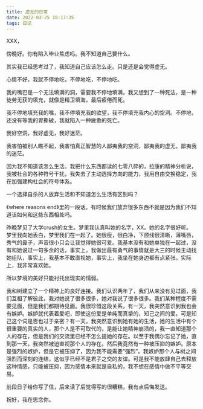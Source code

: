 ```yaml
---
title: 虚无的日常
date: 2022-03-25 18:17:35
tags: 日记
---
```




XXX，

  傍晚好。你有陷入毕业焦虑吗。我不知道自己要什么。

  其实我已经思考过了，我知道自己应该怎么走。只是还是会觉得虚无。

  心情不好，我就不停地吃，不停地吃，不停地吃。

  我的嘴巴是一个无法填满的洞，需要我不停地填满，我又想到了一种死法，是一种徒劳无获的填充，就像是精卫填海，最后疲倦而死。

我不停地填充我的嘴，我不停填充我的欲望，我不停填充我内心的空洞。不停地，还没有等我的胃撕破，我就陷入一种疲惫的死亡。

  我好空洞，我好虚无，我好迷茫。

  我害怕被别人瞧不起，我害怕真正智慧的人鄙夷我的空洞，鄙夷我的虚无，鄙夷我的迷茫。

  因为我不知道该怎么生活。我把什么东西都读的七零八碎的，拉康的精神分析说，我被社会的各种符号干扰，我失去了主动选择方向的能力，我用自由交换稳定，我在加强建构社会的符号体系。

  一个选择自杀的人放弃生活和不知道怎么生活有区别吗？

  《where reasons end》里的一段话。有时候我们放弃很多东西不就是因为我们不知道该如何和这些东西相处吗。

  昨晚梦见了大学crush的女生。梦里我认真叫她的名字，XX。她的名字很好听。梦里我向她表白，梦里我们在一起了。她很瘦，很白净，下颌线很清晰，薄嘴唇，秀气的鼻子，声音很小只会让我觉得她很可爱。我基本没有和她单独在一起过，没有和她说过一句多余的话，事实上，我做出最有勇气的事情就是大三的时候主动找她组队，事实上，我基本不敢直视她，事实上，我坐在她身边都有点紧张。实际上，我非常喜欢她。

  所以梦境的美好只能衬托出现实的懦弱。

  我和树建立了一个精神上的良好连接。我们认识两年了，我们从来没有见过面，我们互相了解彼此，我对她说了很多很多，她对我说了很多很多。我们某种程度不需要见面，但是我们都期待见面。我很珍惜这段关系，有一天，我突然意识到我也会有嫉妒。嫉妒就代表着爱吧，即使这份爱是单纯而真挚的，知己之间的爱。可是知己这个词是否也过于亲密？有一天，我突然意识到她有她的生活，她的生活中有个很重要的真实的人，那个人是不可取代的，是能让她精神崩溃的，我一直知道那个人的存在，但是我们的交流里已经不怎么提她的存在。以至于我偶尔忘记了她，直到那一天，我突然被迫直视那个人的存在。然后我竟然有一种被压抑的嫉妒。原本是强烈的嫉妒，但是它被压抑了，因为我不能需要“强烈”。我嫉妒那个人与树之间强烈而深刻的连结，这似乎已经不是君子之交的友谊。可是我不能放肆自己去释放这种情感，只能被压抑，因为感情本来就是自私的，我不想在感情中做不平等交易。

  前段日子给你写了信，后来读了后觉得写的很糟糕，我有点后悔发送。

  祝好，我在思念你。
